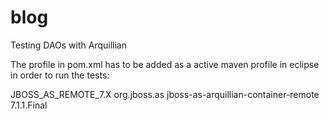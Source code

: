 blog
====

Testing DAOs with Arquillian


The profile in pom.xml has to be added as a active maven profile in eclipse in order to run the tests:

<profiles>
    <profile>
      <id>JBOSS_AS_REMOTE_7.X</id>
      <dependencies>
        <dependency>
          <groupId>org.jboss.as</groupId>
          <artifactId>jboss-as-arquillian-container-remote</artifactId>
          <version>7.1.1.Final</version>
        </dependency>
      </dependencies>
    </profile>
  </profiles>

